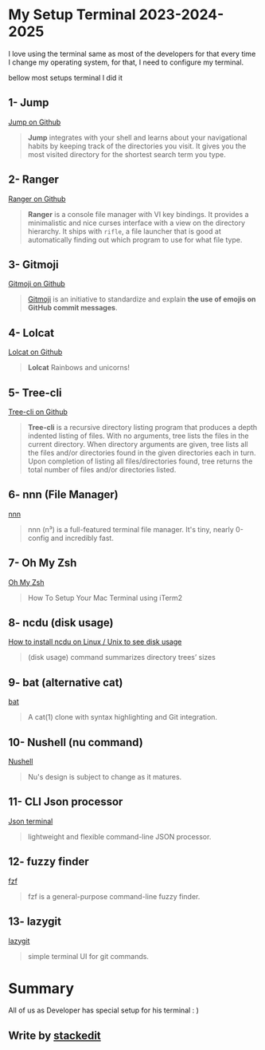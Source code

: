 # My Setup Terminal 2023-2024-2025

I love using the terminal same as most of the developers for that every time I change my operating system, for that, I need to configure my terminal.

bellow most setups terminal I did it

## **1- Jump**
[Jump on Github](https://github.com/gsamokovarov/jump)
> **Jump** integrates with your shell and learns about your navigational habits by keeping track of the directories you visit. It gives you the most visited directory for the shortest search term you type.

## 2- Ranger
[Ranger on Github](https://github.com/ranger/ranger)

> **Ranger** is a console file manager with VI key bindings. It provides a minimalistic and nice curses interface with a view on the directory hierarchy. It ships with `rifle`, a file launcher that is good at automatically finding out which program to use for what file type.

## 3- Gitmoji
[Gitmoji on Github](https://github.com/carloscuesta/gitmoji)
> [Gitmoji](https://gitmoji.dev/)  is an initiative to standardize and explain  **the use of emojis on GitHub commit messages**.

## 4- Lolcat
[Lolcat on Github](https://github.com/busyloop/lolcat)
> **Lolcat** Rainbows and unicorns!

## 5- Tree-cli
[Tree-cli on Github](https://github.com/MrRaindrop/tree-cli)
> **Tree-cli** is a recursive directory listing program that produces a depth indented listing of files. With no arguments, tree lists the files in the current directory. When directory arguments are given, tree lists all the files and/or directories found in the given directories each in turn. Upon completion of listing all files/directories found, tree returns the total number of files and/or directories listed.

## 6- nnn (File Manager)
[nnn](https://github.com/jarun/nnn)
> nnn (n³) is a full-featured terminal file manager. It's tiny, nearly 0-config and incredibly fast.

## 7- Oh My Zsh
[Oh My Zsh](https://www.josean.com/posts/terminal-setup)
> How To Setup Your Mac Terminal using iTerm2

## 8- ncdu (disk usage)
[How to install ncdu on Linux / Unix to see disk usage](https://www.cyberciti.biz/open-source/install-ncdu-on-linux-unix-ncurses-disk-usage/)
> (disk usage) command summarizes directory trees’ sizes

## 9- bat (alternative cat)
[bat](https://github.com/sharkdp/bat)
>  A cat(1) clone with syntax highlighting and Git integration.

## 10- Nushell (nu command)
[Nushell](https://github.com/nushell/nushell)
>  Nu's design is subject to change as it matures.

## 11- CLI Json processor
[Json terminal](https://jqlang.github.io/jq/)
> lightweight and flexible command-line JSON processor.

## 12- fuzzy finder
[fzf](https://github.com/junegunn/fzf)
> fzf is a general-purpose command-line fuzzy finder.

## 13- lazygit
[lazygit](https://github.com/jesseduffield/lazygit)
> simple terminal UI for git commands.

# Summary
All of us as Developer has special setup for his terminal  : ) 


## Write by [stackedit](https://stackedit.io)
